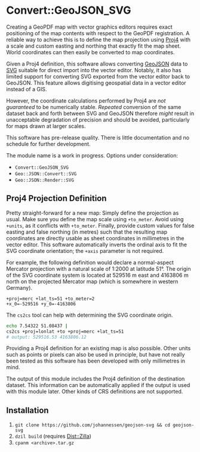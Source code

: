 Convert::GeoJSON_SVG
====================

Creating a GeoPDF map with vector graphics editors requires exact positioning
of the map contents with respect to the GeoPDF registration. A reliable way to
achieve this is to define the map projection using [Proj4][] with a scale and
custom easting and northing that exactly fit the map sheet. World coordinates
can then easily be converted to map coordinates.

Given a Proj4 definition, this software allows converting [GeoJSON][] data to
[SVG][] suitable for direct import into the vector editor. Notably, it also
has limited support for converting SVG exported from the vector editor back
to GeoJSON. This feature allows digitising geospatial data in a vector editor
instead of a GIS.

However, the coordinate calculations performed by Proj4 are *not guaranteed*
to be numerically stable. *Repeated* conversion of the same dataset back
and forth between SVG and GeoJSON therefore *might* result in unacceptable
degradation of precision and should be avoided, particularly for maps drawn
at larger scales.

This software has pre-release quality. There is little documentation and no
schedule for further development.

The module name is a work in progress. Options under consideration:
- `Convert::GeoJSON_SVG`
- `Geo::JSON::Convert::SVG`
- `Geo::JSON::Render::SVG`

[Proj4]: https://proj4.org/
[GeoJSON]: http://geojson.org/geojson-spec.html
[SVG]: https://www.w3.org/Graphics/SVG/


Proj4 Projection Definition
---------------------------

Pretty straight-forward for a new map: Simply define the projection as usual.
Make sure you define the map scale using `+to_meter`. Avoid using `+units`,
as it conflicts with `+to_meter`. Finally, provide custom values for false
easting and false northing (in metres) such that the resulting map coordinates
are directly usable as sheet coordinates in millimetres in the vector editor.
This software automatically inverts the ordinal axis to fit the SVG coordinate
orientation; the `+axis` parameter is not required.

For example, the following definition would declare a normal-aspect Mercator
projection with a natural scale of 1:2000 at latitude 51°. The origin of the
SVG coordinate system is located at 529516 m east and 4163806 m north on the
projected Mercator map (which is somewhere in western Germany).

	+proj=merc +lat_ts=51 +to_meter=2
	+x_0=-529516 +y_0=-4163806

The `cs2cs` tool can help with determining the SVG coordinate origin.

```sh
echo 7.54322 51.08437 |
cs2cs +proj=lonlat +to +proj=merc +lat_ts=51
# output: 529516.53 4163806.12
```

Providing a Proj4 definition for an existing map is also possible. Other units
such as points or pixels can also be used in principle, but have not really
been tested as this software has been developed with only millimetres in mind.

The output of this module includes the Proj4 definition of the destination
dataset. This information can be automatically applied if the output is used
with this module later. Other kinds of CRS definitions are not supported.


Installation
------------

 1. `git clone https://github.com/johannessen/geojson-svg && cd geojson-svg`
 2. `dzil build` (requires [Dist::Zilla][])
 3. `cpanm <archive>.tar.gz`

[Dist::Zilla]: https://metacpan.org/release/Dist-Zilla
